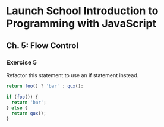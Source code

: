 # Launch School Introduction to Programming with JavaScript

## Ch. 5: Flow Control

### Exercise 5

Refactor this statement to use an if statement instead.
```js
return foo() ? 'bar' : qux();
```

```js
if (foo()) {
  return 'bar';
} else {
  return qux();
}
```